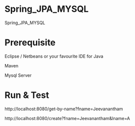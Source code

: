 # Spring_JPA_MYSQL
Spring_JPA_MYSQL
# Prerequisite

Eclipse / Netbeans or your favourite IDE for Java

Maven

Mysql Server

# Run & Test

http://localhost:8080/get-by-name?fname=Jeevanantham

http://localhost:8080/create?fname=Jeevanantham&lname=A

